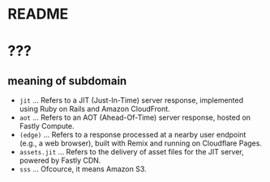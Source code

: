 # README

# ???
## meaning of subdomain
- `jit` ... Refers to a JIT (Just-In-Time) server response, implemented using Ruby on Rails and Amazon CloudFront.
- `aot` ... Refers to an AOT (Ahead-Of-Time) server response, hosted on Fastly Compute.
- `(edge)` ... Refers to a response processed at a nearby user endpoint (e.g., a web browser), built with Remix and running on Cloudflare Pages.
- `assets.jit` ... Refers to the delivery of asset files for the JIT server, powered by Fastly CDN.
- `sss` ... Ofcource, it means Amazon S3.
